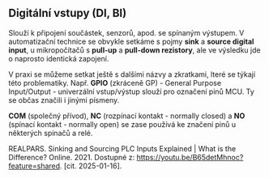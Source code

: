 <!-- 
Knihovny pro kiCAD v repozitáři na Githubu - JVintera
https://github.com/JVintera/KiCAD-library
 -->


## Digitální vstupy (DI, BI)

Slouží k připojení součástek, senzorů, apod. se spínaným výstupem.
V automatizační technice se obvykle setkáme s pojmy **sink** a **source digital input**, u mikropočítačů s **pull-up** a **pull-down rezistory**, ale ve výsledku jde o naprosto identická zapojení. 

<!-- vložit schémata zapojení -->

V praxi se můžeme setkat ještě s dalšími názvy a zkratkami, lteré se týkají této problematiky.
Např. 
**GPIO** (zkráceně GP) - General Purpose Input/Output - univerzální vstup/výstup slouží pro označení pinů MCU. Ty se občas značili i jinými písmeny.
<!--PNP a NPN -->
**COM** (společný přívod), **NC** (rozpínací kontakt - normally closed) a **NO** (spínací kontakt - normally open) se zase používá ke značení pinů u některých spínačů a relé.


REALPARS. Sinking and Sourcing PLC Inputs Explained | What is the Difference? Online. 2021. Dostupné z: https://youtu.be/B65detMhnoc?feature=shared. [cit. 2025-01-16].